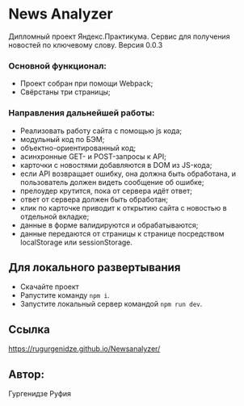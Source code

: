 # News Analyzer
Дипломный проект Яндекс.Практикума.
Сервис для получения новостей по ключевому слову. 
Версия 0.0.3  

### Основной функционал:
* Проект собран при помощи Webpack;
* Свёрстаны три страницы;
### Направления дальнейшей работы:
* Реализовать работу сайта с помощью js кода;
* модульный код по БЭМ;
* объектно-ориентированный код;
* асинхронные GET- и POST-запросы к API;
* карточки с новостями добавляются в DOM из JS-кода;
* если API возвращает ошибку, она должна быть обработана, и пользователь должен видеть сообщение об ошибке;
* прелоудер крутится, пока от сервера идёт ответ;
* ответ от сервера должен быть обработан;
* клик по карточке приводит к открытию сайта с новостью в отдельной вкладке;
* данные в форме валидируются и обрабатываются;
* данные передаются от страницы к странице посредством localStorage или sessionStorage.
 
## Для локального развертывания
* Скачайте проект
* Pапустите команду `npm i`.
* Запустите локальный сервер командой `npm run dev`.
## Ссылка
https://rugurgenidze.github.io/Newsanalyzer/
## Автор:
Гургенидзе Руфия